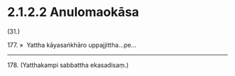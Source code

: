 # 2.1.2.2 Anulomaokāsa

(31.)

177\. »  Yattha kāyasaṅkhāro uppajjittha…pe…

---

178\. (Yatthakampi sabbattha ekasadisaṃ.)
